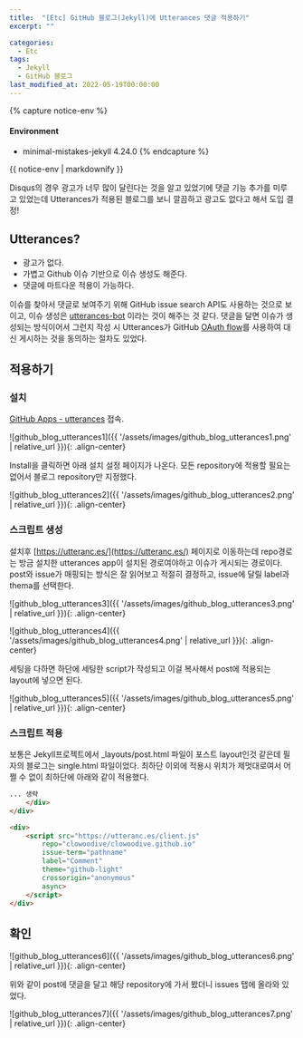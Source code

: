 ```yaml
---
title:  "[Etc] GitHub 블로그(Jekyll)에 Utterances 댓글 적용하기"
excerpt: ""

categories:
  - Etc
tags:
  - Jekyll
  - GitHub 블로그
last_modified_at: 2022-05-19T00:00:00
---
```


{% capture notice-env %}
#### Environment

- minimal-mistakes-jekyll 4.24.0
{% endcapture %}

<div class="notice--primary">{{ notice-env | markdownify }}</div>

Disqus의 경우 광고가 너무 많이 달린다는 것을 알고 있었기에 댓글 기능 추가를 미루고 있었는데 Utterances가 적용된 블로그를 보니 깔끔하고 광고도 없다고 해서 도입 결정!

## Utterances?

- 광고가 없다.
- 가볍고 Github 이슈 기반으로 이슈 생성도 해준다.
- 댓글에 마트다운 적용이 가능하다.

이슈를 찾아서 댓글로 보여주기 위해 GitHub issue search API도 사용하는 것으로 보이고, 이슈 생성은 [utterances-bot](https://github.com/utterances-bot) 이라는 것이 해주는 것 같다. 댓글을 달면 이슈가 생성되는 방식이어서 그런지 작성 시 Utterances가 GitHub [OAuth flow](https://developer.github.com/v3/oauth/#web-application-flow)를 사용하여 대신 게시하는 것을 동의하는 절차도 있었다.

## 적용하기

### 설치

[GitHub Apps - utterances](https://github.com/apps/utterances) 접속.

![github_blog_utterances1]({{ '/assets/images/github_blog_utterances1.png' | relative_url }}){: .align-center}

Install을 클릭하면 아래 설치 설정 페이지가 나온다. 모든 repository에 적용할 필요는 없어서 블로그 repository만 지정했다.

![github_blog_utterances2]({{ '/assets/images/github_blog_utterances2.png' | relative_url }}){: .align-center}

### 스크립트 생성

설치후 [https://utteranc.es/](https://utteranc.es/) 페이지로 이동하는데 repo경로는 방금 설치한 utterances app이 설치된 경로여야하고 이슈가 게시되는 경로이다. 
post와 issue가 매핑되는 방식은 잘 읽어보고 적절히 결정하고, issue에 달릴 label과 thema를 선택한다.

![github_blog_utterances3]({{ '/assets/images/github_blog_utterances3.png' | relative_url }}){: .align-center}

![github_blog_utterances4]({{ '/assets/images/github_blog_utterances4.png' | relative_url }}){: .align-center}

세팅을 다하면 하단에 세팅한 script가 작성되고 이걸 복사해서 post에 적용되는 layout에 넣으면 된다.

![github_blog_utterances5]({{ '/assets/images/github_blog_utterances5.png' | relative_url }}){: .align-center}

### 스크립트 적용

보통은 Jekyll프로젝트에서 _layouts/post.html 파일이 포스트 layout인것 같은데 필자의 블로그는 single.html 파일이었다.
최하단 이외에 적용시 위치가 제멋대로여서 어쩔 수 없이 최하단에 아래와 같이 적용했다.

```html
... 생략
    </div>
</div>

<div>
    <script src="https://utteranc.es/client.js"
        repo="clowoodive/clowoodive.github.io"
        issue-term="pathname"
        label="Comment"
        theme="github-light"
        crossorigin="anonymous"
        async>
    </script>
</div>
```

## 확인

![github_blog_utterances6]({{ '/assets/images/github_blog_utterances6.png' | relative_url }}){: .align-center}

위와 같이 post에 댓글을 달고 해당 repository에 가서 봤더니 issues 탭에 올라와 있었다.

![github_blog_utterances7]({{ '/assets/images/github_blog_utterances7.png' | relative_url }}){: .align-center}